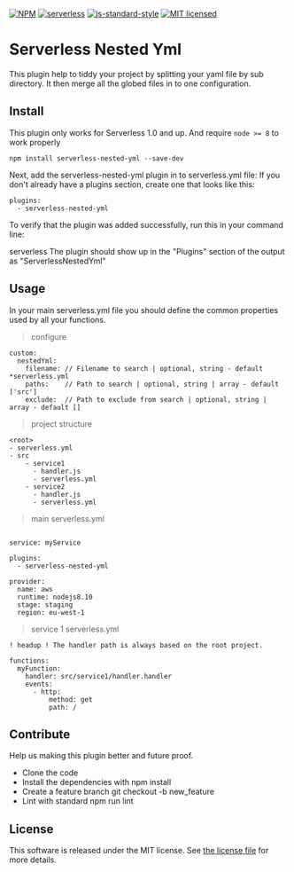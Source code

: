 [![NPM](https://img.shields.io/npm/v/serverless-nested-yml.svg)](https://www.npmjs.com/package/serverless-nested-yml)
[![serverless](http://public.serverless.com/badges/v3.svg)](http://www.serverless.com)
[![js-standard-style](https://img.shields.io/badge/code%20style-standard-brightgreen.svg)](http://standardjs.com)
[![MIT licensed](https://img.shields.io/badge/license-MIT-blue.svg)](https://raw.githubusercontent.com/hyperium/hyper/master/LICENSE)

# Serverless Nested Yml

This plugin help to tiddy your project by splitting your yaml file by sub directory.
It then merge all the globed files in to one configuration.

## Install
This plugin only works for Serverless 1.0 and up. And require `node >= 8` to work properly
 
`npm install serverless-nested-yml --save-dev`

Next, add the serverless-nested-yml plugin in to serverless.yml file: If you don't already have a plugins section, create one that looks like this:

```
plugins:
  - serverless-nested-yml
```

To verify that the plugin was added successfully, run this in your command line:

serverless
The plugin should show up in the "Plugins" section of the output as "ServerlessNestedYml"

## Usage
In your main serverless.yml file you should define the common properties used by all your functions.

> configure
```
custom:
  nestedYml:
    filename: // Filename to search | optional, string - default *serverless.yml
    paths:    // Path to search | optional, string | array - default ['src']
    exclude:  // Path to exclude from search | optional, string | array - default []
```

> project structure

```
<root>
- serverless.yml
- src
    - service1
      - handler.js
      - serverless.yml
    - service2
      - handler.js
      - serverless.yml
```

> main serverless.yml
```

service: myService

plugins:
  - serverless-nested-yml
  
provider:
  name: aws
  runtime: nodejs8.10
  stage: staging
  region: eu-west-1
```

> service 1 serverless.yml

`! headup ! The handler path is always based on the root project.`

```
functions:
  myFunction:
    handler: src/service1/handler.handler
    events:
      - http:
          method: get
          path: /
```

## Contribute
Help us making this plugin better and future proof.

* Clone the code
* Install the dependencies with npm install
* Create a feature branch git checkout -b new_feature
* Lint with standard npm run lint

## License
This software is released under the MIT license. See [the license file](LICENSE) for more details.
